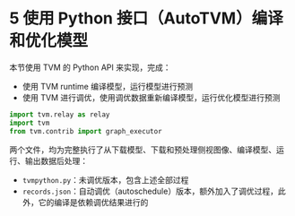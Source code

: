 # 5 使用 Python 接口（AutoTVM）编译和优化模型

本节使用 TVM 的 Python API 来实现，完成：

+ 使用 TVM runtime 编译模型，运行模型进行预测
+ 使用 TVM 进行调优，使用调优数据重新编译模型，运行优化模型进行预测

```python
import tvm.relay as relay
import tvm
from tvm.contrib import graph_executor
```

两个文件，均为完整执行了从下载模型、下载和预处理侧视图像、编译模型、运行、输出数据后处理：

+ `tvmpython.py`：未调优版本，包含上述全部过程
+ `records.json`：自动调优（autoschedule）版本，额外加入了调优过程，此外，它的编译是依赖调优结果进行的


